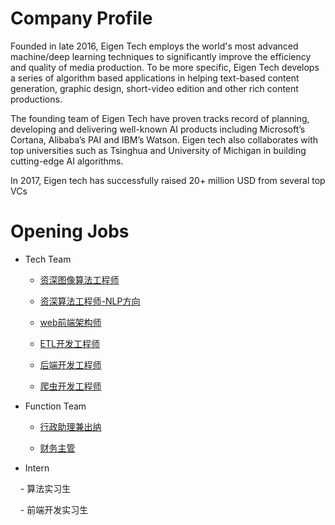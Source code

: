 # Company Profile

Founded in late 2016, Eigen Tech employs the world's most advanced machine/deep learning techniques to significantly improve the efficiency and quality of media production. To be more specific, Eigen Tech develops a series of algorithm based applications in helping text-based content generation, graphic design, short-video edition and other rich content productions.

The founding team of Eigen Tech have proven tracks record of planning, developing and delivering well-known AI products including Microsoft’s Cortana, Alibaba’s PAI and IBM’s Watson. Eigen tech also collaborates with top universities such as Tsinghua and University of Michigan in building cutting-edge AI algorithms.

In 2017, Eigen tech has successfully raised 20+ million USD from several top VCs

# Opening Jobs

+ Tech Team

     - [资深图像算法工程师](Position/资深图像算法工程师.md)

     - [资深算法工程师-NLP方向](Position/资深算法工程师-NLP方向.md)

     - [web前端架构师](Position/前端架构师.md)

     - [ETL开发工程师](Position/ETL开发工程师.md)

     - [后端开发工程师](Position/后端开发工程师.md)

     - [爬虫开发工程师](Position/爬虫开发工程师.md)

+ Function Team

     - [行政助理兼出纳](Position/行政助理兼出纳.md)

     - [财务主管](Position/财务主管.md)

+ Intern

     - 算法实习生

     - 前端开发实习生
     


  
